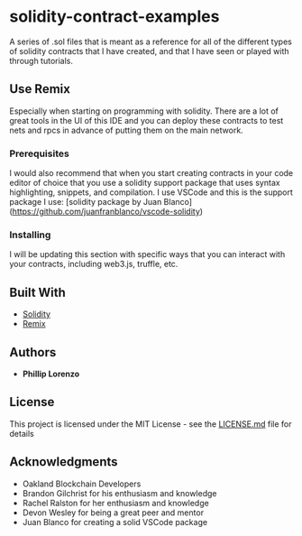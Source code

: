 # solidity-contract-examples

A series of .sol files that is meant as a reference for all of the different types of solidity contracts that I have created, and that I have seen or played with through tutorials. 

## Use Remix

Especially when starting on programming with solidity. There are a lot of great tools in the UI of this IDE and you can deploy these contracts to test nets and rpcs in advance of putting them on the main network. 

### Prerequisites

I would also recommend that when you start creating contracts in your code editor of choice that you use a solidity support package that uses syntax highlighting, snippets, and compilation. I use VSCode and this is the support package I use: [solidity package by Juan Blanco] (https://github.com/juanfranblanco/vscode-solidity)

### Installing

I will be updating this section with specific ways that you can interact with your contracts, including web3.js, truffle, etc. 

## Built With

* [Solidity](http://solidity.readthedocs.io/en/develop/) 
* [Remix](https://remix.ethereum.org) 

## Authors

* **Phillip Lorenzo** 

## License

This project is licensed under the MIT License - see the [LICENSE.md](LICENSE.md) file for details

## Acknowledgments

* Oakland Blockchain Developers 
* Brandon Gilchrist for his enthusiasm and knowledge
* Rachel Ralston for her enthusiasm and knowledge
* Devon Wesley for being a great peer and mentor
* Juan Blanco for creating a solid VSCode package
